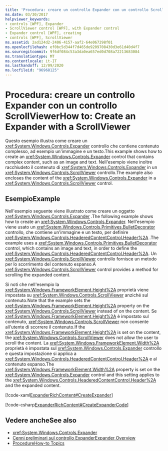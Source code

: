 ```yaml
---
title: 'Procedura: creare un controllo Expander con un controllo ScrollViewer'
ms.date: 03/30/2017
helpviewer_keywords:
- controls [WPF], Expander
- ScrollViewer control [WPF], with Expander control
- Expander control [WPF], creating
- controls [WPF], ScrollViewer
ms.assetid: 2ad124d2-2406-4157-aaf2-64e067298f01
ms.openlocfilehash: ef0bc5d344f7d465de9209708430d3e61d40d4f7
ms.sourcegitcommit: 9f6df084c53a3da0ea657ed0d708a72213683084
ms.translationtype: MT
ms.contentlocale: it-IT
ms.lasthandoff: 12/09/2020
ms.locfileid: "96968125"
---
```

# <a name="how-to-create-an-expander-with-a-scrollviewer"></a><span data-ttu-id="07290-102">Procedura: creare un controllo Expander con un controllo ScrollViewer</span><span class="sxs-lookup"><span data-stu-id="07290-102">How to: Create an Expander with a ScrollViewer</span></span>
<span data-ttu-id="07290-103">Questo esempio illustra come creare un <xref:System.Windows.Controls.Expander> controllo che contiene contenuto complesso, ad esempio un'immagine e un testo.</span><span class="sxs-lookup"><span data-stu-id="07290-103">This example shows how to create an <xref:System.Windows.Controls.Expander> control that contains complex content, such as an image and text.</span></span> <span data-ttu-id="07290-104">Nell'esempio viene inoltre racchiudeto il contenuto di <xref:System.Windows.Controls.Expander> in un <xref:System.Windows.Controls.ScrollViewer> controllo.</span><span class="sxs-lookup"><span data-stu-id="07290-104">The example also encloses the content of the <xref:System.Windows.Controls.Expander> in a <xref:System.Windows.Controls.ScrollViewer> control.</span></span>  
  
## <a name="example"></a><span data-ttu-id="07290-105">Esempio</span><span class="sxs-lookup"><span data-stu-id="07290-105">Example</span></span>  
 <span data-ttu-id="07290-106">Nell'esempio seguente viene illustrato come creare un oggetto <xref:System.Windows.Controls.Expander> .</span><span class="sxs-lookup"><span data-stu-id="07290-106">The following example shows how to create an <xref:System.Windows.Controls.Expander>.</span></span> <span data-ttu-id="07290-107">Nell'esempio viene usato un <xref:System.Windows.Controls.Primitives.BulletDecorator> controllo, che contiene un'immagine e un testo, per definire <xref:System.Windows.Controls.HeaderedContentControl.Header%2A> .</span><span class="sxs-lookup"><span data-stu-id="07290-107">The example uses a <xref:System.Windows.Controls.Primitives.BulletDecorator> control, which contains an image and text, in order to define the <xref:System.Windows.Controls.HeaderedContentControl.Header%2A>.</span></span> <span data-ttu-id="07290-108">Un <xref:System.Windows.Controls.ScrollViewer> controllo fornisce un metodo per lo scorrimento del contenuto espanso.</span><span class="sxs-lookup"><span data-stu-id="07290-108">A <xref:System.Windows.Controls.ScrollViewer> control provides a method for scrolling the expanded content.</span></span>  
  
 <span data-ttu-id="07290-109">Si noti che nell'esempio la <xref:System.Windows.FrameworkElement.Height%2A> proprietà viene impostata su <xref:System.Windows.Controls.ScrollViewer> anziché sul contenuto.</span><span class="sxs-lookup"><span data-stu-id="07290-109">Note that the example sets the <xref:System.Windows.FrameworkElement.Height%2A> property on the <xref:System.Windows.Controls.ScrollViewer> instead of on the content.</span></span> <span data-ttu-id="07290-110">Se <xref:System.Windows.FrameworkElement.Height%2A> è impostato sul contenuto, <xref:System.Windows.Controls.ScrollViewer> non consente all'utente di scorrere il contenuto.</span><span class="sxs-lookup"><span data-stu-id="07290-110">If the <xref:System.Windows.FrameworkElement.Height%2A> is set on the content, the <xref:System.Windows.Controls.ScrollViewer> does not allow the user to scroll the content.</span></span> <span data-ttu-id="07290-111">La <xref:System.Windows.FrameworkElement.Width%2A> proprietà è impostata sul <xref:System.Windows.Controls.Expander> controllo e questa impostazione si applica a <xref:System.Windows.Controls.HeaderedContentControl.Header%2A> e al contenuto espanso.</span><span class="sxs-lookup"><span data-stu-id="07290-111">The <xref:System.Windows.FrameworkElement.Width%2A> property is set on the <xref:System.Windows.Controls.Expander> control and this setting applies to the <xref:System.Windows.Controls.HeaderedContentControl.Header%2A> and the expanded content.</span></span>  
  
 [!code-xaml[ExpanderRichContent#CreateExpander](~/samples/snippets/csharp/VS_Snippets_Wpf/ExpanderRichContent/CSharp/Window1.xaml#createexpander)]  
  
 [!code-csharp[ExpanderRichContent#CreateExpanderCode](~/samples/snippets/csharp/VS_Snippets_Wpf/ExpanderRichContent/CSharp/Window1.xaml.cs#createexpandercode)]  
  
## <a name="see-also"></a><span data-ttu-id="07290-112">Vedere anche</span><span class="sxs-lookup"><span data-stu-id="07290-112">See also</span></span>

- <xref:System.Windows.Controls.Expander>
- [<span data-ttu-id="07290-113">Cenni preliminari sul controllo Expander</span><span class="sxs-lookup"><span data-stu-id="07290-113">Expander Overview</span></span>](expander-overview.md)
- [<span data-ttu-id="07290-114">Procedure</span><span class="sxs-lookup"><span data-stu-id="07290-114">How-to Topics</span></span>](expander-how-to-topics.md)
